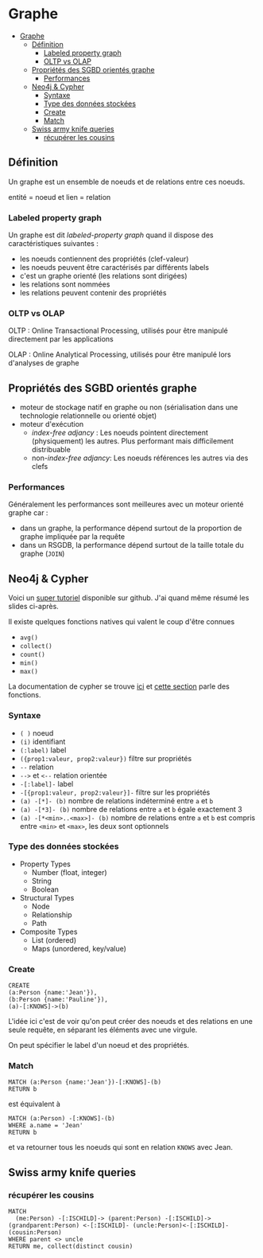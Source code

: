 # Graphe

- [Graphe](#graphe)
  - [Définition](#d%c3%a9finition)
    - [Labeled property graph](#labeled-property-graph)
    - [OLTP vs OLAP](#oltp-vs-olap)
  - [Propriétés des SGBD orientés graphe](#propri%c3%a9t%c3%a9s-des-sgbd-orient%c3%a9s-graphe)
    - [Performances](#performances)
  - [Neo4j & Cypher](#neo4j--cypher)
    - [Syntaxe](#syntaxe)
    - [Type des données stockées](#type-des-donn%c3%a9es-stock%c3%a9es)
    - [Create](#create)
    - [Match](#match)
  - [Swiss army knife queries](#swiss-army-knife-queries)
    - [récupérer les cousins](#r%c3%a9cup%c3%a9rer-les-cousins)

## Définition

Un graphe est un ensemble de noeuds et de relations entre ces noeuds.

entité = noeud et lien = relation

### Labeled property graph

Un graphe est dit _labeled-property graph_ quand il dispose des caractéristiques suivantes :

- les noeuds contiennent des propriétés (clef-valeur)
- les noeuds peuvent être caractérisés par différents labels
- c'est un graphe orienté (les relations sont dirigées)
- les relations sont nommées
- les relations peuvent contenir des propriétés

### OLTP vs OLAP <!-- test -->

OLTP : Online Transactional Processing, utilisés pour être manipulé directement par les applications

OLAP : Online Analytical Processing, utilisés pour être manipulé lors d'analyses de graphe

## Propriétés des SGBD orientés graphe

- moteur de stockage natif en graphe ou non (sérialisation dans une technologie relationnelle ou orienté objet)
- moteur d'exécution
  - _index-free adjancy_ : Les noeuds pointent directement (physiquement) les autres. Plus performant mais difficilement distribuable
  - non-_index-free adjancy_: Les noeuds références les autres via des clefs

### Performances

Généralement les performances sont meilleures avec un moteur orienté graphe car :

- dans un graphe, la performance dépend surtout de la proportion de graphe impliquée par la requête
- dans un RSGDB, la performance dépend surtout de la taille totale du graphe (`JOIN`)

## Neo4j & Cypher

Voici un [super tutoriel](https://github.com/adambard/learnxinyminutes-docs/blob/master/cypher.html.markdown) disponible sur github. J'ai quand même résumé les slides ci-après.

Il existe quelques fonctions natives qui valent le coup d'être connues

- `avg()`
- `collect()`
- `count()`
- `min()`
- `max()`

La documentation de cypher se trouve [ici](https://neo4j.com/docs/cypher-manual/current/) et [cette section](https://neo4j.com/docs/cypher-manual/current/functions/) parle des fonctions.

### Syntaxe

- `( )` noeud
- `(i)` identifiant
- `(:label)` label
- `({prop1:valeur, prop2:valeur})` filtre sur propriétés
- `--` relation
- `-->` et `<--` relation orientée
- `-[:label]-` label
- `-[{prop1:valeur, prop2:valeur}]-` filtre sur les propriétés
- `(a) -[*]- (b)` nombre de relations indéterminé entre `a` et `b`
- `(a) -[*3]- (b)` nombre de relations entre `a` et `b` égale exactement 3
- `(a) -[*<min>..<max>]- (b)` nombre de relations entre `a` et `b` est compris entre `<min>` et `<max>`, les deux sont optionnels

### Type des données stockées

- Property Types
  - Number (float, integer)
  - String
  - Boolean
- Structural Types
  - Node
  - Relationship
  - Path
- Composite Types
  - List (ordered)
  - Maps (unordered, key/value)

### Create

```cypher
CREATE
(a:Person {name:'Jean'}),
(b:Person {name:'Pauline'}),
(a)-[:KNOWS]->(b)
```

L'idée ici c'est de voir qu'on peut créer des noeuds et des relations en une seule requête, en séparant les éléments avec une virgule.

On peut spécifier le label d'un noeud et des propriétés.

### Match

```cypher
MATCH (a:Person {name:'Jean'})-[:KNOWS]-(b)
RETURN b
```

est équivalent à

```cypher
MATCH (a:Person) -[:KNOWS]-(b)
WHERE a.name = 'Jean'
RETURN b
```

et va retourner tous les noeuds qui sont en relation `KNOWS` avec Jean.

## Swiss army knife queries

### récupérer les cousins

```cypher
MATCH 
  (me:Person) -[:ISCHILD]-> (parent:Person) -[:ISCHILD]-> (grandparent:Person) <-[:ISCHILD]- (uncle:Person)<-[:ISCHILD]- (cousin:Person)
WHERE parent <> uncle
RETURN me, collect(distinct cousin)
```
